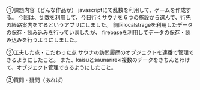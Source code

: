①課題内容（どんな作品か）
javascriptにて乱数を利用して、ゲームを作成する。
今回は、乱数を利用して、今日行くサウナを６つの施設から選んで、行先の経路案内をするというアプリにしました。
前回localstrageを利用したデータの保存・読み込みを行っていましたが、
firebaseを利用してデータの保存・読み込みを行うようにしました。

②工夫した点・こだわった点
サウナの訪問履歴のオブジェクトを連番で管理できるようにしたこと。
また、kaisuとsaunarireki複数のデータをきちんとわけて、オブジェクト管理できるようにしたこと。

③質問・疑問（あれば）
